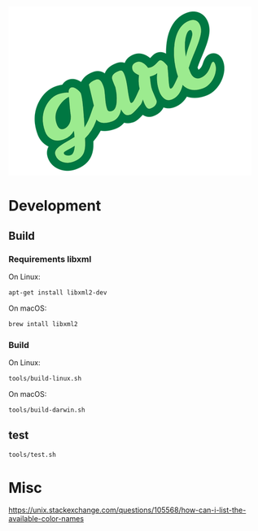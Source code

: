 ![Gurl](docs/logo-readme.png)

# Development

## Build

### Requirements libxml

On Linux:

```bash
apt-get install libxml2-dev
```

On macOS:

```bash
brew intall libxml2
```

### Build

On Linux:

```bash
tools/build-linux.sh
```

On macOS:

```bash
tools/build-darwin.sh
```

## test

```bash
tools/test.sh
```

# Misc

<https://unix.stackexchange.com/questions/105568/how-can-i-list-the-available-color-names>

